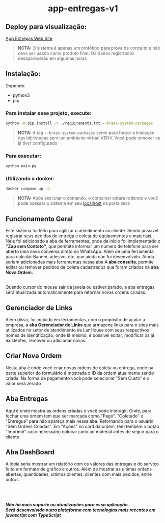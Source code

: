 <h1 style="text-align: center;">app-entregas-v1</h1>

## Deploy para visualização: 
<a href="https://app-entregas-v1.onrender.com" target="_blank">App Entregas Web Site</a>
>**NOTA:** O sistema é apenas um protótipo para prova de conceito e não deve ser usado como produto final. Os dados registrados desaparecerão em algumas horas

## Instalação:

Depende:

- python3
- pip

### Para instalar esse projeto, execute:

  ```sh
  python -m pip install -r ./requirements.txt --break-system-packages
  ```
  >**NOTA:** A tag `--break-system-packages` serve para forçar a intalação das bibliotecas sem um ambiente virtual VENV. Você pode remover se já tiver configurado

### Para executar:

  ```sh
  python main.py
  ```

### Utilizando o docker:
  ```sh
  docker compose up -d
  ```
  >**NOTA:** Após executar o comando, o container estará rodando e você pode acessar o sistema em seu <a href="http://127.0.0.1/5050">localhost</a> na porta `5050`



<h2>Funcionamento Geral</h2>
  Este sistema foi feito para agilizar o atendimento ao cliente. Sendo possível registrar seus pedidos de entrega e coleta
  de equipamentos e materiais. Nele foi adicionado a aba de ferramentas, onde de inicio foi implementado o <b>"Zap sem Contato"</b>,
  que perimite informar um número de telefone para ser aberto uma nova conversa direto no WhatsApp. Além de uma ferramenta para
  calcular Banner, adesivo, etc, que ainda não foi desenvolvido. Ainda seriam adicionadas mais ferramentas nessa aba
  A <b>aba consulta</b>, permite editar ou remover pedidos de coleta cadastrados que foram criados na <b>aba Nova Ordem.</b>

  <br>Quando cursor do mouse sair da janela ou estiver parado, a aba entregas será atualizada automaticamente para retornar novas
  ordens criadas.
  
<h2>Gerenciador de Links</h2>
  Além disso, foi incluído em ferramentas, com o propósito de ajudar a empresa, a <b>aba Gerenciador de Links</b> que armazena links
  para o sites mais utilizados no setor de atendimento de LanHouse com seus respectivos nomes de identificação, onde lá mesmo,
  é possivel editar, modificar os já existentes, remover ou adicionar novos.

<h2>Criar Nova Ordem</h2>
  Nesta aba é onde você criar novas ordens de coleta ou entrega, onde na parte superior do formulário é mostrada o ID da ordem 
  atualmente sendo criada.
  Na forma de pagamento você pode selecionar "Sem Custo" e o valor será zerado
  
<h2>Aba Entregas</h2>
  Aqui é onde mostra as ordens criadas e você pode interagir. Onde, para fechar uma ordem tem que ser marcada como 
  "Pago", "Coletado" e "Entregue" para não apareça mais nessa aba. Retornando para o usuário "Sem Ordens Criadas".
  Em "Ações" no card da ordem, tem tembém o botão "Imprimir" caso necessário colocar junto ao material antes de seguir para o cliente
  
<h2>Aba DashBoard</h2>
  A ideia seria mostrar um relatório com os valores das entregas e do serviço feito em formato de gráfico e outros. Além de mostrar
  as ultimas ordens abertas, quantidades, ultimos clientes, clientes com mais pedidos, entre outros

<br><br><br>
<span><b><i>Não há mais suporte ou atualizações para essa aplicação.<br> Será desenvolvido outra plataforma com tecnologias
mais recentes em javascript com TypeScript</i></b></span>
